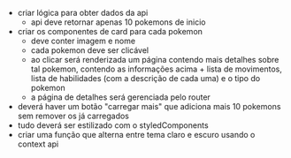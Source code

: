 - criar lógica para obter dados da api
  - api deve retornar apenas 10 pokemons de inicio
- criar os componentes de card para cada pokemon
  - deve conter imagem e nome
  - cada pokemon deve ser clicável
  - ao clicar será renderizada um página contendo mais detalhes sobre tal pokemon, contendo as informações acima + lista de movimentos, lista de habilidades (com a descrição de cada uma) e o tipo do pokemon
  - a página de detalhes será gerenciada pelo router
- deverá haver um botão "carregar mais" que adiciona mais 10 pokemons sem remover os já carregados
- tudo deverá ser estilizado com o styledComponents
- criar uma função que alterna entre tema claro e escuro usando o context api